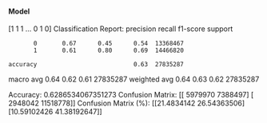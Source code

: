 #### Model
[1 1 1 ... 0 1 0]
Classification Report:
              precision    recall  f1-score   support

           0       0.67      0.45      0.54  13368467
           1       0.61      0.80      0.69  14466820

    accuracy                           0.63  27835287
   macro avg       0.64      0.62      0.61  27835287
weighted avg       0.64      0.63      0.62  27835287

Accuracy: 0.6286534067351273
Confusion Matrix:
[[ 5979970  7388497]
 [ 2948042 11518778]]
Confusion Matrix (%):
[[21.4834142  26.54363506]
 [10.59102426 41.38192647]]
